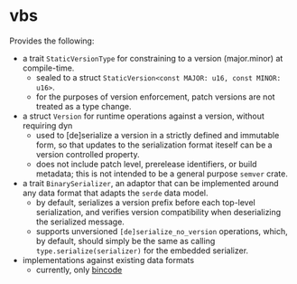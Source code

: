 # vbs

Provides the following:
- a trait `StaticVersionType` for constraining to a version (major.minor) at compile-time.
  - sealed to a struct `StaticVersion<const MAJOR: u16, const MINOR: u16>`.
  - for the purposes of version enforcement, patch versions are not treated as a type change.
- a struct `Version` for runtime operations against a version, without requiring dyn
  - used to \[de\]serialize a version in a strictly defined and immutable form, so that updates to the serialization format iteself can be a version controlled property.
  - does not include patch level, prerelease identifiers, or build metadata; this is not intended to be a general purpose `semver` crate.
- a trait `BinarySerializer`, an adaptor that can be implemented around any data format that adapts the `serde` data model.
  - by default, serializes a version prefix before each top-level serialization, and verifies version compatibility when deserializing the serialized message.
  - supports unversioned `[de]serialize_no_version` operations, which, by default, should simply be the same as calling `type.serialize(serializer)` for the embedded serializer.
- implementations against existing data formats
  - currently, only [bincode](https://crates.io/crates/bincode)